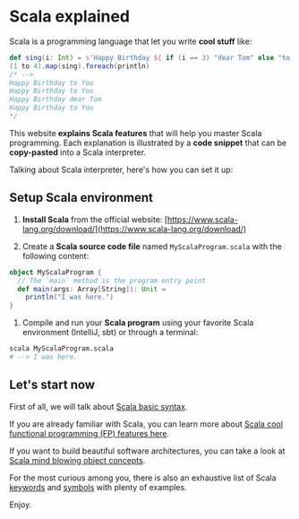 # Scala explained

Scala is a programming language that let you write **cool stuff** like:

```scala
def sing(i: Int) = s"Happy Birthday ${ if (i == 3) "dear Tom" else "to You" }"
(1 to 4).map(sing).foreach(println)
/* -->
Happy Birthday to You
Happy Birthday to You
Happy Birthday dear Tom
Happy Birthday to You
*/
```

This website **explains Scala features** that will help you master
Scala programming.
Each explanation is illustrated by a **code snippet**
that can be **copy-pasted** into a Scala interpreter.

Talking about Scala interpreter, here's how you can set it up:

## Setup Scala environment

1. **Install Scala** from the official website:
  [https://www.scala-lang.org/download/](https://www.scala-lang.org/download/)

1. Create a **Scala source code file** named `MyScalaProgram.scala`
  with the following content:

  ```scala
  object MyScalaProgram {
    // The `main` method is the program entry point
    def main(args: Array[String]): Unit =
      println("I was here.")
  }
  ```

1. Compile and run your **Scala program** using your favorite Scala environment
  (IntelliJ, sbt) or through a terminal:

  ```bash
  scala MyScalaProgram.scala
  # --> I was here.
  ```

## Let's start now

First of all, we will talk about [Scala basic syntax](syntax).

If you are already familiar with Scala, you can learn more about
[Scala cool functional programming (FP) features here](functions).

If you want to build beautiful software architectures,
you can take a look at [Scala mind blowing object concepts](classes).

For the most curious among you, there is also an exhaustive list of
Scala [keywords](keywords) and [symbols](symbols) with plenty of examples.

Enjoy.
